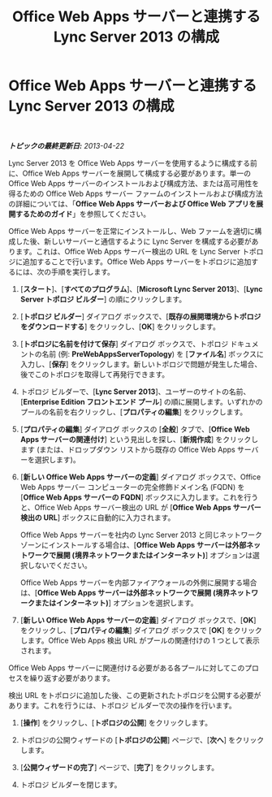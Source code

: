 ﻿---
title: Office Web Apps サーバーと連携する Lync Server 2013 の構成
TOCTitle: Office Web Apps サーバーと連携する Lync Server 2013 の構成
ms:assetid: 6231e519-9010-4ff9-b5a6-b5859c2b3e11
ms:mtpsurl: https://technet.microsoft.com/ja-jp/library/JJ204944(v=OCS.15)
ms:contentKeyID: 48272256
ms.date: 05/19/2016
mtps_version: v=OCS.15
ms.translationtype: HT
---

# Office Web Apps サーバーと連携する Lync Server 2013 の構成

 

_**トピックの最終更新日:** 2013-04-22_

Lync Server 2013 を Office Web Apps サーバーを使用するように構成する前に、Office Web Apps サーバーを展開して構成する必要があります。単一の Office Web Apps サーバーのインストールおよび構成方法、または高可用性を得るための Office Web Apps サーバー ファームのインストールおよび構成方法の詳細については、「**Office Web Apps サーバーおよび Office Web アプリを展開するためのガイド**」を参照してください。

Office Web Apps サーバーを正常にインストールし、Web ファームを適切に構成した後、新しいサーバーと通信するように Lync Server を構成する必要があります。これは、Office Web Apps サーバー検出の URL を Lync Server トポロジに追加することで行います。Office Web Apps サーバーをトポロジに追加するには、次の手順を実行します。

1.  \[**スタート**\]、\[**すべてのプログラム**\]、\[**Microsoft Lync Server 2013**\]、\[**Lync Server トポロジ ビルダー**\] の順にクリックします。

2.  \[**トポロジ ビルダー**\] ダイアログ ボックスで、\[**既存の展開環境からトポロジをダウンロードする**\] をクリックし、\[**OK**\] をクリックします。

3.  \[**トポロジに名前を付けて保存**\] ダイアログ ボックスで、トポロジ ドキュメントの名前 (例: **PreWebAppsServerTopology**) を \[**ファイル名**\] ボックスに入力し、\[**保存**\] をクリックします。新しいトポロジで問題が発生した場合、後でこのトポロジを取得して再発行できます。

4.  トポロジ ビルダーで、\[**Lync Server 2013**\]、ユーザーのサイトの名前、\[**Enterprise Edition フロントエンド プール**\] の順に展開します。いずれかのプールの名前を右クリックし、\[**プロパティの編集**\] をクリックします。

5.  \[**プロパティの編集**\] ダイアログ ボックスの \[**全般**\] タブで、\[**Office Web Apps サーバーの関連付け**\] という見出しを探し、\[**新規作成**\] をクリックします (または、ドロップダウン リストから既存の Office Web Apps サーバーを選択します)。

6.  \[**新しい Office Web Apps サーバーの定義**\] ダイアログ ボックスで、Office Web Apps サーバー コンピューターの完全修飾ドメイン名 (FQDN) を \[**Office Web Apps サーバーの FQDN**\] ボックスに入力します。これを行うと、Office Web Apps サーバー検出の URL が \[**Office Web Apps サーバー検出の URL**\] ボックスに自動的に入力されます。
    
    Office Web Apps サーバーを社内の Lync Server 2013 と同じネットワーク ゾーンにインストールする場合は、\[**Office Web Apps サーバーは外部ネットワークで展開 (境界ネットワークまたはインターネット)**\] オプションは選択しないでください。
    
    Office Web Apps サーバーを内部ファイアウォールの外側に展開する場合は、\[**Office Web Apps サーバーは外部ネットワークで展開 (境界ネットワークまたはインターネット)**\] オプションを選択します。

7.  \[**新しい Office Web Apps サーバーの定義**\] ダイアログ ボックスで、\[**OK**\] をクリックし、\[**プロパティの編集**\] ダイアログ ボックスで \[**OK**\] をクリックします。Office Web Apps 検出 URL がプールの関連付けの 1 つとして表示されます。

Office Web Apps サーバーに関連付ける必要がある各プールに対してこのプロセスを繰り返す必要があります。

検出 URL をトポロジに追加した後、この更新されたトポロジを公開する必要があります。これを行うには、トポロジ ビルダーで次の操作を行います。

1.  \[**操作**\] をクリックし、\[**トポロジの公開**\] をクリックします。

2.  トポロジの公開ウィザードの \[**トポロジの公開**\] ページで、\[**次へ**\] をクリックします。

3.  \[**公開ウィザードの完了**\] ページで、\[**完了**\] をクリックします。

4.  トポロジ ビルダーを閉じます。

